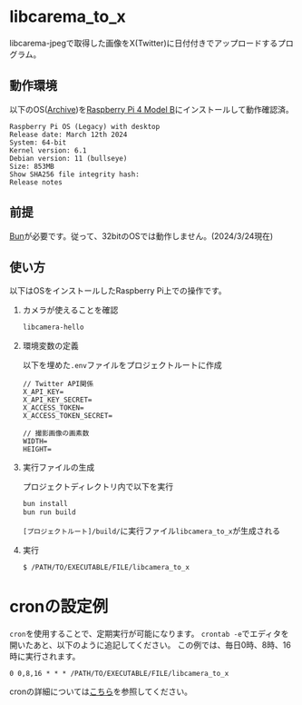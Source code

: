 # libcarema_to_x

libcarema-jpegで取得した画像をX(Twitter)に日付付きでアップロードするプログラム。

## 動作環境

以下のOS([Archive](https://downloads.raspberrypi.com/raspios_oldstable_arm64/images/raspios_oldstable_arm64-2024-03-12/))を[Raspberry Pi 4 Model B](https://www.raspberrypi.com/products/raspberry-pi-4-model-b/)にインストールして動作確認済。

```
Raspberry Pi OS (Legacy) with desktop
Release date: March 12th 2024
System: 64-bit
Kernel version: 6.1
Debian version: 11 (bullseye)
Size: 853MB
Show SHA256 file integrity hash:
Release notes
```

## 前提
[Bun](https://bun.sh/)が必要です。従って、32bitのOSでは動作しません。(2024/3/24現在)

## 使い方
以下はOSをインストールしたRaspberry Pi上での操作です。

1. カメラが使えることを確認
    
    ```bash
   libcamera-hello
    ```

2. 環境変数の定義

    以下を埋めた`.env`ファイルをプロジェクトルートに作成
    ```dotenv:/path/to/
   // Twitter API関係
   X_API_KEY=
   X_API_KEY_SECRET=
   X_ACCESS_TOKEN=
   X_ACCESS_TOKEN_SECRET=
   
   // 撮影画像の画素数
   WIDTH=
   HEIGHT=
    ```


3. 実行ファイルの生成

    プロジェクトディレクトリ内で以下を実行
    ```bash
    bun install
    bun run build
    ```
    `[プロジェクトルート]/build/`に実行ファイル`libcamera_to_x`が生成される


4. 実行

    ```bash
    $ /PATH/TO/EXECUTABLE/FILE/libcamera_to_x
    ```

# cronの設定例
`cron`を使用することで、定期実行が可能になります。
`crontab -e`でエディタを開いたあと、以下のように追記してください。
この例では、毎日0時、8時、16時に実行されます。
```cronexp
0 0,8,16 * * * /PATH/TO/EXECUTABLE/FILE/libcamera_to_x
```

cronの詳細については[こちら](https://wiki.archlinux.jp/index.php/Cron)を参照してください。


